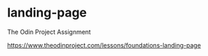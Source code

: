 # landing-page
The Odin Project Assignment

https://www.theodinproject.com/lessons/foundations-landing-page